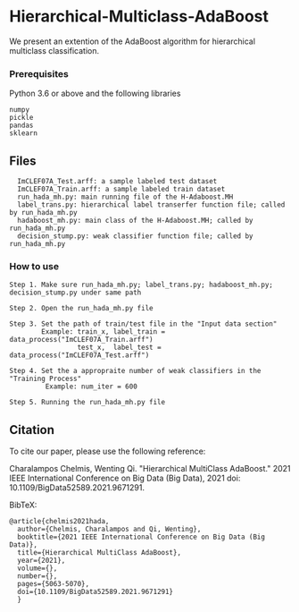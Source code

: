 # Hierarchical-Multiclass-AdaBoost

We present an extention of the AdaBoost algorithm for hierarchical multiclass classification.

### Prerequisites
Python 3.6 or above and the following libraries
```
numpy
pickle
pandas
sklearn
```

## Files
``` 
  ImCLEF07A_Test.arff: a sample labeled test dataset
  ImCLEF07A_Train.arff: a sample labeled train dataset
  run_hada_mh.py: main running file of the H-Adaboost.MH
  label_trans.py: hierarchical label transerfer function file; called by run_hada_mh.py
  hadaboost_mh.py: main class of the H-Adaboost.MH; called by run_hada_mh.py
  decision_stump.py: weak classifier function file; called by run_hada_mh.py
```

### How to use
```
Step 1. Make sure run_hada_mh.py; label_trans.py; hadaboost_mh.py; decision_stump.py under same path

Step 2. Open the run_hada_mh.py file

Step 3. Set the path of train/test file in the "Input data section"
        Example: train_x, label_train = data_process("ImCLEF07A_Train.arff")
                 test_x,  label_test = data_process("ImCLEF07A_Test.arff")    

Step 4. Set the a appropraite number of weak classifiers in the "Training Process"
         Example: num_iter = 600

Step 5. Running the run_hada_mh.py file
```

## Citation
To cite our paper, please use the following reference:

Charalampos Chelmis, Wenting Qi. "Hierarchical MultiClass AdaBoost." 2021 IEEE International Conference on Big Data (Big Data), 2021 doi: 10.1109/BigData52589.2021.9671291.

BibTeX:
``` 
@article{chelmis2021hada, 
  author={Chelmis, Charalampos and Qi, Wenting},
  booktitle={2021 IEEE International Conference on Big Data (Big Data)}, 
  title={Hierarchical MultiClass AdaBoost}, 
  year={2021},
  volume={},
  number={},
  pages={5063-5070},
  doi={10.1109/BigData52589.2021.9671291}
  }
```
